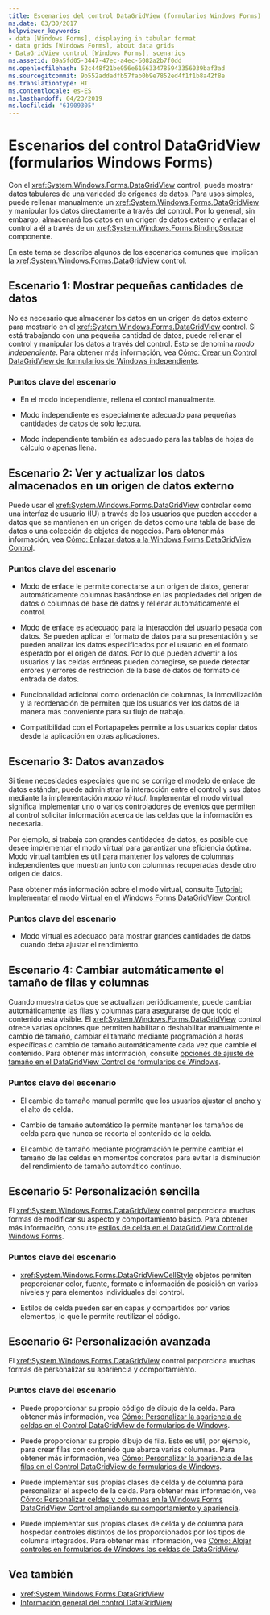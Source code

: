 ```yaml
---
title: Escenarios del control DataGridView (formularios Windows Forms)
ms.date: 03/30/2017
helpviewer_keywords:
- data [Windows Forms], displaying in tabular format
- data grids [Windows Forms], about data grids
- DataGridView control [Windows Forms], scenarios
ms.assetid: 09a5fd05-3447-47ec-a4ec-6082a2b7f0dd
ms.openlocfilehash: 52c448f21be056e6166334785943356039baf3ad
ms.sourcegitcommit: 9b552addadfb57fab0b9e7852ed4f1f1b8a42f8e
ms.translationtype: HT
ms.contentlocale: es-ES
ms.lasthandoff: 04/23/2019
ms.locfileid: "61909305"
---
```

# <a name="datagridview-control-scenarios-windows-forms"></a>Escenarios del control DataGridView (formularios Windows Forms)
Con el <xref:System.Windows.Forms.DataGridView> control, puede mostrar datos tabulares de una variedad de orígenes de datos. Para usos simples, puede rellenar manualmente un <xref:System.Windows.Forms.DataGridView> y manipular los datos directamente a través del control. Por lo general, sin embargo, almacenará los datos en un origen de datos externo y enlazar el control a él a través de un <xref:System.Windows.Forms.BindingSource> componente.  
  
 En este tema se describe algunos de los escenarios comunes que implican la <xref:System.Windows.Forms.DataGridView> control.  
  
## <a name="scenario-1-displaying-small-amounts-of-data"></a>Escenario 1: Mostrar pequeñas cantidades de datos  
 No es necesario que almacenar los datos en un origen de datos externo para mostrarlo en el <xref:System.Windows.Forms.DataGridView> control. Si está trabajando con una pequeña cantidad de datos, puede rellenar el control y manipular los datos a través del control. Esto se denomina *modo independiente*. Para obtener más información, vea [Cómo: Crear un Control DataGridView de formularios de Windows independiente](how-to-create-an-unbound-windows-forms-datagridview-control.md).  
  
### <a name="scenario-key-points"></a>Puntos clave del escenario  
  
- En el modo independiente, rellena el control manualmente.  
  
- Modo independiente es especialmente adecuado para pequeñas cantidades de datos de solo lectura.  
  
- Modo independiente también es adecuado para las tablas de hojas de cálculo o apenas llena.  
  
## <a name="scenario-2-viewing-and-updating-data-stored-in-an-external-data-source"></a>Escenario 2: Ver y actualizar los datos almacenados en un origen de datos externo  
 Puede usar el <xref:System.Windows.Forms.DataGridView> controlar como una interfaz de usuario (IU) a través de los usuarios que pueden acceder a datos que se mantienen en un origen de datos como una tabla de base de datos o una colección de objetos de negocios. Para obtener más información, vea [Cómo: Enlazar datos a la Windows Forms DataGridView Control](how-to-bind-data-to-the-windows-forms-datagridview-control.md).  
  
### <a name="scenario-key-points"></a>Puntos clave del escenario  
  
- Modo de enlace le permite conectarse a un origen de datos, generar automáticamente columnas basándose en las propiedades del origen de datos o columnas de base de datos y rellenar automáticamente el control.  
  
- Modo de enlace es adecuado para la interacción del usuario pesada con datos. Se pueden aplicar el formato de datos para su presentación y se pueden analizar los datos especificados por el usuario en el formato esperado por el origen de datos. Por lo que pueden advertir a los usuarios y las celdas erróneas pueden corregirse, se puede detectar errores y errores de restricción de la base de datos de formato de entrada de datos.  
  
- Funcionalidad adicional como ordenación de columnas, la inmovilización y la reordenación de permiten que los usuarios ver los datos de la manera más conveniente para su flujo de trabajo.  
  
- Compatibilidad con el Portapapeles permite a los usuarios copiar datos desde la aplicación en otras aplicaciones.  
  
## <a name="scenario-3-advanced-data"></a>Escenario 3: Datos avanzados  
 Si tiene necesidades especiales que no se corrige el modelo de enlace de datos estándar, puede administrar la interacción entre el control y sus datos mediante la implementación *modo virtual*. Implementar el modo virtual significa implementar uno o varios controladores de eventos que permiten al control solicitar información acerca de las celdas que la información es necesaria.  
  
 Por ejemplo, si trabaja con grandes cantidades de datos, es posible que desee implementar el modo virtual para garantizar una eficiencia óptima. Modo virtual también es útil para mantener los valores de columnas independientes que muestran junto con columnas recuperadas desde otro origen de datos.  
  
 Para obtener más información sobre el modo virtual, consulte [Tutorial: Implementar el modo Virtual en el Windows Forms DataGridView Control](implementing-virtual-mode-wf-datagridview-control.md).  
  
### <a name="scenario-key-points"></a>Puntos clave del escenario  
  
- Modo virtual es adecuado para mostrar grandes cantidades de datos cuando deba ajustar el rendimiento.  
  
## <a name="scenario-4-automatically-resizing-rows-and-columns"></a>Escenario 4: Cambiar automáticamente el tamaño de filas y columnas  
 Cuando muestra datos que se actualizan periódicamente, puede cambiar automáticamente las filas y columnas para asegurarse de que todo el contenido está visible. El <xref:System.Windows.Forms.DataGridView> control ofrece varias opciones que permiten habilitar o deshabilitar manualmente el cambio de tamaño, cambiar el tamaño mediante programación a horas específicas o cambio de tamaño automáticamente cada vez que cambie el contenido. Para obtener más información, consulte [opciones de ajuste de tamaño en el DataGridView Control de formularios de Windows](sizing-options-in-the-windows-forms-datagridview-control.md).  
  
### <a name="scenario-key-points"></a>Puntos clave del escenario  
  
- El cambio de tamaño manual permite que los usuarios ajustar el ancho y el alto de celda.  
  
- Cambio de tamaño automático le permite mantener los tamaños de celda para que nunca se recorta el contenido de la celda.  
  
- El cambio de tamaño mediante programación le permite cambiar el tamaño de las celdas en momentos concretos para evitar la disminución del rendimiento de tamaño automático continuo.  
  
## <a name="scenario-5-simple-customization"></a>Escenario 5: Personalización sencilla  
 El <xref:System.Windows.Forms.DataGridView> control proporciona muchas formas de modificar su aspecto y comportamiento básico. Para obtener más información, consulte [estilos de celda en el DataGridView Control de Windows Forms](cell-styles-in-the-windows-forms-datagridview-control.md).  
  
### <a name="scenario-key-points"></a>Puntos clave del escenario  
  
- <xref:System.Windows.Forms.DataGridViewCellStyle> objetos permiten proporcionar color, fuente, formato e información de posición en varios niveles y para elementos individuales del control.  
  
- Estilos de celda pueden ser en capas y compartidos por varios elementos, lo que le permite reutilizar el código.  
  
## <a name="scenario-6-advanced-customization"></a>Escenario 6: Personalización avanzada  
 El <xref:System.Windows.Forms.DataGridView> control proporciona muchas formas de personalizar su apariencia y comportamiento.  
  
### <a name="scenario-key-points"></a>Puntos clave del escenario  
  
- Puede proporcionar su propio código de dibujo de la celda. Para obtener más información, vea [Cómo: Personalizar la apariencia de celdas en el Control DataGridView de formularios de Windows](customize-the-appearance-of-cells-in-the-datagrid.md).  
  
- Puede proporcionar su propio dibujo de fila. Esto es útil, por ejemplo, para crear filas con contenido que abarca varias columnas. Para obtener más información, vea [Cómo: Personalizar la apariencia de las filas en el Control DataGridView de formularios de Windows](customize-the-appearance-of-rows-in-the-datagrid.md).  
  
- Puede implementar sus propias clases de celda y de columna para personalizar el aspecto de la celda. Para obtener más información, vea [Cómo: Personalizar celdas y columnas en la Windows Forms DataGridView Control ampliando su comportamiento y apariencia](customize-cells-and-columns-in-the-datagrid-by-extending-behavior.md).  
  
- Puede implementar sus propias clases de celda y de columna para hospedar controles distintos de los proporcionados por los tipos de columna integrados. Para obtener más información, vea [Cómo: Alojar controles en formularios de Windows las celdas de DataGridView](how-to-host-controls-in-windows-forms-datagridview-cells.md).  
  
## <a name="see-also"></a>Vea también

- <xref:System.Windows.Forms.DataGridView>
- [Información general del control DataGridView](datagridview-control-overview-windows-forms.md)
